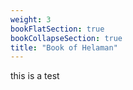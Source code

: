 ```yaml
---
weight: 3
bookFlatSection: true
bookCollapseSection: true
title: "Book of Helaman"
---
```


this is a test